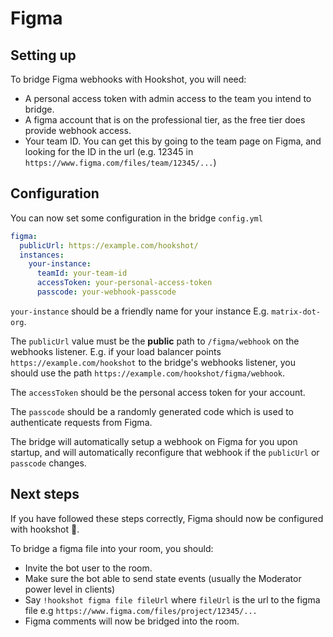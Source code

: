 # Figma

## Setting up

To bridge Figma webhooks with Hookshot, you will need:
 - A personal access token with admin access to the team you intend to bridge.
 - A figma account that is on the professional tier, as the free tier does provide webhook access.
 - Your team ID. You can get this by going to the team page on Figma, and looking for the ID in the url (e.g. 12345 in `https://www.figma.com/files/team/12345/...`)

## Configuration

You can now set some configuration in the bridge `config.yml`

```yaml
figma:
  publicUrl: https://example.com/hookshot/
  instances:
    your-instance:
      teamId: your-team-id
      accessToken: your-personal-access-token
      passcode: your-webhook-passcode
```

`your-instance` should be a friendly name for your instance E.g. `matrix-dot-org`.

The `publicUrl` value must be the **public** path to `/figma/webhook` on the webhooks listener. E.g. if your load balancer points `https://example.com/hookshot` to the bridge's webhooks listener, you should use the path `https://example.com/hookshot/figma/webhook`.

The `accessToken` should be the personal access token for your account.

The `passcode` should be a randomly generated code which is used to authenticate requests from Figma.

The bridge will automatically setup a webhook on Figma for you upon startup, and will automatically reconfigure that webhook if the `publicUrl` or `passcode` changes.

## Next steps

If you have followed these steps correctly, Figma should now be configured with hookshot 🥳.

To bridge a figma file into your room, you should:
  - Invite the bot user to the room.
  - Make sure the bot able to send state events (usually the Moderator power level in clients)
  - Say `!hookshot figma file fileUrl` where `fileUrl` is the url to the figma file e.g `https://www.figma.com/files/project/12345/...`
  - Figma comments will now be bridged into the room.

